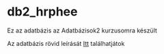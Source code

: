 # db2_hrphee
Ez az adatbázis az Adatbázisok2 kurzusomra készült

Az adatbázis rövid leírását [Itt](./HRPHEE_DB2.pdf) találhatjátok


